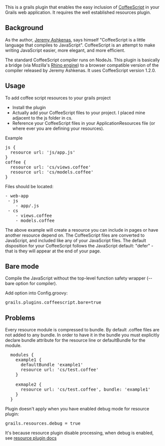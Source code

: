 This is a grails plugin that enables the easy inclusion of [CoffeeScript](https://github.com/jashkenas/coffee-script) in your Grails web application. 
It requires the well established resources plugin.

## Background
As the author, [Jeremy Ashkenas](https://github.com/jashkenas), says himself "CoffeeScript is a little language that compiles to JavaScript". CoffeeScript is an attempt to make writing JavaScript easier, more elegant, and more efficient. 
 
The standard CoffeeScript compiler runs on NodeJs. This plugin is basically a bridge (via Mozilla's [Rhino engine](https://github.com/mozilla/rhino)) to a browser compatible version of the compiler released by Jeremy Ashkenas. It uses CoffeeScript version 1.2.0.

## Usage
To add coffee script resources to your grails project

* Install the plugin
* Actually add your CoffeeScript files to your project. I placed mine adjacent to the js folder in cs.
* Reference your CoffeeScript files in your ApplicationResources file (or where ever you are defining your resources).

Example
<pre>
js {
  resource url: 'js/app.js'
}
coffee {
  resource url: 'cs/views.coffee'
  resource url: 'cs/models.coffee'
}
</pre>

Files should be located:
<pre>
- web-app
 - js
    - app/.js
 - cs
    - views.coffee
    - models.coffee
</pre>

The above example will create a resource you can include in pages or have another resource depend on. The CoffeeScript files are converted
to JavaScript, and included like any of your JavaScript files. The default disposition for your CoffeeScript follows the JavaScript default: "defer" -  that is they will appear at the end of your page.

## Bare mode

Compile the JavaScript without the top-level function safety wrapper (--bare option for compiler).

Add option into Config.groovy:
<pre>
grails.plugins.coffeescript.bare=true
</pre>

## Problems
Every resource module is compressed to bundle. By default .coffee files are not added to any bundle. In order to have it in the bundle you must explicitly declare bundle attribute for the resource line or defaultBundle for the module.
<pre>
  modules {
    example1 {
      defaultBundle 'example1'
      resource url: 'cs/test.coffee'
    }

    exmaple2 {
      resource url: 'cs/test.coffee', bundle: 'example1'
    }
  }
</pre>

Plugin doesn't apply when you have enabled debug mode for resource plugin:
<pre>
grails.resources.debug = true
</pre>

It's because resource plugin disable processing, when debug is enabled, see [resource plugin docs](http://grails-plugins.github.com/grails-resources/guide/8.%20Debugging.html)
